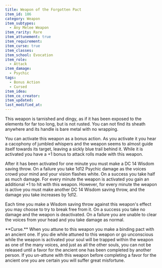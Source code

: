 ```yaml
---
title: Weapon of the Forgotten Pact
item_id: 186
category: Weapon
item_subtypes:
  - Any Melee Weapon
item_rarity: Rare
item_attunement: true
item_requirement:
item_curse: true
item_classes:
item_school: Evocation
item_role:
  - Attack
item_damage:
  - Psychic
tags:
  - Bonus Action
  - Cursed
item_idea:
item_co_creator:
item_updated:
last_modified_at:
---
```


This weapon is tarnished and dingy, as if it has been exposed to the elements for far too long, but is not rusted. You can not find its sheath anywhere and its handle is bare metal with no wrapping. 

You can activate this weapon as a bonus action. As you activate it you hear a cacophony of jumbled whispers and the weapon seems to almost guide itself towards its target, leaving a sickly blue trail behind it. While it is activated you have a +1 bonus to attack rolls made with this weapon. 

After it has been activated for one minute you must make a DC 14 Wisdom saving throw. On a failure you take 1d12 Psychic damage as the voices crowd your mind and your vision flashes white. On a success you take half as much damage.
For every minute the weapon is activated you gain an additional +1 to hit with this weapon. However, for every minute the weapon is active you must make another DC 14 Wisdom saving throw, and the damage you take increases by 1d12. 

Each time you make a Wisdom saving throw against this weapon's effect you may choose to try to break free from it. On a success you take no damage and the weapon is deactivated. On a failure you are unable to clear the voices from your head and you take damage as normal.

<div class="curse">
**Curse.** When you attune to this weapon you make a binding pact with an ancient one. If you die while attuned to this weapon or go unconscious while the weapon is activated your soul will be trapped within the weapon as one of the many voices, and just as all the other souls, you can not be released until a favor for the ancient one has been completed by another person. If you un-attune with this weapon before completing a favor for the ancient one you are certain you will suffer great misfortune.
</div>

